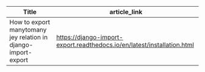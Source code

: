 | Title                                                        |article_link  |
|--------------------------------------------------------------|--------------|
| How to export manytomany jey relation in django-import-export|https://django-import-export.readthedocs.io/en/latest/installation.html |